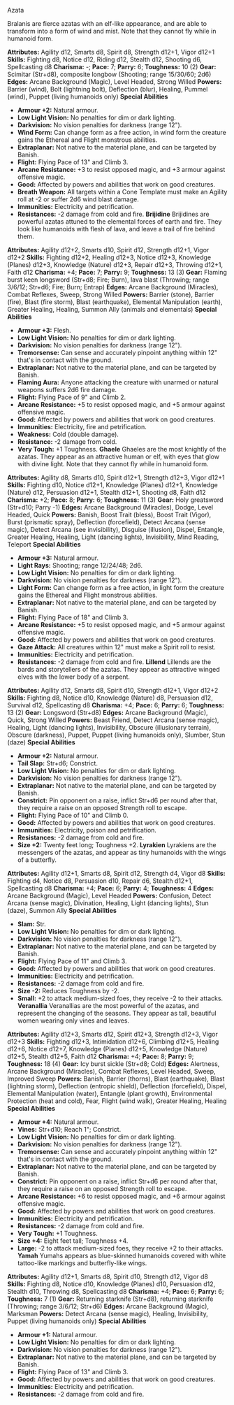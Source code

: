 Azata

Bralanis are fierce azatas with an elf-like appearance, and are able
to transform into a form of wind and mist. Note that they cannot fly
while in humanoid form.

**Attributes:** Agility d12, Smarts d8, Spirit d8, Strength d12+1, Vigor
d12+1
**Skills:** Fighting d8, Notice d12, Riding d12, Stealth d12, Shooting
d6, Spellcasting d8
**Charisma:** -; **Pace:** 7; **Parry:** 6; **Toughness:** 10 (2)
**Gear:** Scimitar (Str+d8), composite longbow (Shooting; range
15/30/60; 2d6)
**Edges:** Arcane Background (Magic), Level Headed, Strong Willed
**Powers:** Barrier (wind), Bolt (lightning bolt), Deflection (blur),
Healing, Pummel (wind), Puppet (living humanoids only)
**Special Abilities**
- **Armour +2:** Natural armour.
- **Low Light Vision:** No penalties for dim or dark lighting.
- **Darkvision:** No vision penalties for darkness (range 12").
- **Wind Form:** Can change form as a free action, in wind form the
creature gains the Ethereal and Flight monstrous abilities.
- **Extraplanar:** Not native to the material plane, and can be targeted
by Banish.
- **Flight:** Flying Pace of 13" and Climb 3.
- **Arcane Resistance:** +3 to resist opposed magic, and +3 armour
against offensive magic.
- **Good:** Affected by powers and abilities that work on good
creatures.
- **Breath Weapon:** All targets within a Cone Template must make an
Agility roll at -2 or suffer 2d6 wind blast damage.
- **Immunities:** Electricity and petrification.
- **Resistances:** -2 damage from cold and fire.
**Brijidine**
Brijidines are powerful azatas attuned to the elemental forces of
earth and fire. They look like humanoids with flesh of lava, and leave a
trail of fire behind them.

**Attributes:** Agility d12+2, Smarts d10, Spirit d12, Strength d12+1,
Vigor d12+2
**Skills:** Fighting d12+2, Healing d12+3, Notice d12+3, Knowledge
(Planes) d12+3, Knowledge (Nature) d12+3, Repair d12+3, Throwing d12+1,
Faith d12
**Charisma:** +4; **Pace:** 7; **Parry:** 9; **Toughness:** 13 (3)
**Gear:** Flaming burst keen longsword (Str+d8; Fire; Burn), lava blast
(Throwing; range 3/6/12; Str+d6; Fire; Burn; Entrap)
**Edges:** Arcane Background (Miracles), Combat Reflexes, Sweep, Strong
Willed
**Powers:** Barrier (stone), Barrier (fire), Blast (fire storm), Blast
(earthquake), Elemental Manipulation (earth), Greater Healing, Healing,
Summon Ally (animals and elementals)
**Special Abilities**
- **Armour +3:** Flesh.
- **Low Light Vision:** No penalties for dim or dark lighting.
- **Darkvision:** No vision penalties for darkness (range 12").
- **Tremorsense:** Can sense and accurately pinpoint anything within
12" that's in contact with the ground.
- **Extraplanar:** Not native to the material plane, and can be targeted
by Banish.
- **Flaming Aura:** Anyone attacking the creature with unarmed or
natural weapons suffers 2d6 fire damage.
- **Flight:** Flying Pace of 9" and Climb 2.
- **Arcane Resistance:** +5 to resist opposed magic, and +5 armour
against offensive magic.
- **Good:** Affected by powers and abilities that work on good
creatures.
- **Immunities:** Electricity, fire and petrification.
- **Weakness:** Cold (double damage).
- **Resistance:** -2 damage from cold.
- **Very Tough:** +1 Toughness.
**Ghaele**
Ghaeles are the most knightly of the azatas. They appear as an
attractive human or elf, with eyes that glow with divine light. Note
that they cannot fly while in humanoid form.

**Attributes:** Agility d8, Smarts d10, Spirit d12+1, Strength d12+3,
Vigor d12+1
**Skills:** Fighting d10, Notice d12+1, Knowledge (Planes) d12+1,
Knowledge (Nature) d12, Persuasion d12+1, Stealth d12+1, Shooting d8,
Faith d12
**Charisma:** +2; **Pace:** 8; **Parry:** 6; **Toughness:** 11 (3)
**Gear:** Holy greatsword (Str+d10; Parry -1)
**Edges:** Arcane Background (Miracles), Dodge, Level Headed, Quick
**Powers:** Banish, Boost Trait (bless), Boost Trait (Vigor), Burst
(prismatic spray), Deflection (forcefield), Detect Arcana (sense magic),
Detect Arcana (see invisibility), Disguise (illusion), Dispel, Entangle,
Greater Healing, Healing, Light (dancing lights), Invisibility, Mind
Reading, Teleport
**Special Abilities**
- **Armour +3:** Natural armour.
- **Light Rays:** Shooting; range 12/24/48; 2d6.
- **Low Light Vision:** No penalties for dim or dark lighting.
- **Darkvision:** No vision penalties for darkness (range 12").
- **Light Form:** Can change form as a free action, in light form the
creature gains the Ethereal and Flight monstrous abilities.
- **Extraplanar:** Not native to the material plane, and can be targeted
by Banish.
- **Flight:** Flying Pace of 18" and Climb 3.
- **Arcane Resistance:** +5 to resist opposed magic, and +5 armour
against offensive magic.
- **Good:** Affected by powers and abilities that work on good
creatures.
- **Gaze Attack:** All creatures within 12" must make a Spirit roll to
resist.
- **Immunities:** Electricity and petrification.
- **Resistances:** -2 damage from cold and fire.
**Lillend**
Lillends are the bards and storytellers of the azatas. They appear as
attractive winged elves with the lower body of a serpent.

**Attributes:** Agility d12, Smarts d8, Spirit d10, Strength d12+1,
Vigor d12+2
**Skills:** Fighting d8, Notice d10, Knowledge (Nature) d8, Persuasion
d12, Survival d12, Spellcasting d8
**Charisma:** +4; **Pace:** 6; **Parry:** 6; **Toughness:** 13 (2)
**Gear:** Longsword (Str+d8)
**Edges:** Arcane Background (Magic), Quick, Strong Willed
**Powers:** Beast Friend, Detect Arcana (sense magic), Healing, Light
(dancing lights), Invisibility, Obscure (illusionary terrain), Obscure
(darkness), Puppet, Puppet (living humanoids only), Slumber, Stun
(daze)
**Special Abilities**
- **Armour +2:** Natural armour.
- **Tail Slap:** Str+d6; Constrict.
- **Low Light Vision:** No penalties for dim or dark lighting.
- **Darkvision:** No vision penalties for darkness (range 12").
- **Extraplanar:** Not native to the material plane, and can be targeted
by Banish.
- **Constrict:** Pin opponent on a raise, inflict Str+d6 per round after
that, they require a raise on an opposed Strength roll to escape.
- **Flight:** Flying Pace of 10" and Climb 0.
- **Good:** Affected by powers and abilities that work on good
creatures.
- **Immunities:** Electricity, poison and petrification.
- **Resistances:** -2 damage from cold and fire.
- **Size +2:** Twenty feet long; Toughness +2.
**Lyrakien**
Lyrakiens are the messengers of the azatas, and appear as tiny
humanoids with the wings of a butterfly.

**Attributes:** Agility d12+1, Smarts d8, Spirit d12, Strength d4, Vigor
d8
**Skills:** Fighting d4, Notice d8, Persuasion d10, Repair d6, Stealth
d12+1, Spellcasting d8
**Charisma:** +4; **Pace:** 6; **Parry:** 4; **Toughness:** 4
**Edges:** Arcane Background (Magic), Level Headed
**Powers:** Confusion, Detect Arcana (sense magic), Divination, Healing,
Light (dancing lights), Stun (daze), Summon Ally
**Special Abilities**
- **Slam:** Str.
- **Low Light Vision:** No penalties for dim or dark lighting.
- **Darkvision:** No vision penalties for darkness (range 12").
- **Extraplanar:** Not native to the material plane, and can be targeted
by Banish.
- **Flight:** Flying Pace of 11" and Climb 3.
- **Good:** Affected by powers and abilities that work on good
creatures.
- **Immunities:** Electricity and petrification.
- **Resistances:** -2 damage from cold and fire.
- **Size -2:** Reduces Toughness by -2.
- **Small:** +2 to attack medium-sized foes, they receive -2 to their
attacks.
**Veranallia**
Veranallias are the most powerful of the azatas, and represent the
changing of the seasons. They appear as tall, beautiful women wearing
only vines and leaves.

**Attributes:** Agility d12+3, Smarts d12, Spirit d12+3, Strength d12+3,
Vigor d12+3
**Skills:** Fighting d12+3, Intimidation d12+6, Climbing d12+5, Healing
d12+6, Notice d12+7, Knowledge (Planes) d12+5, Knowledge (Nature) d12+5,
Stealth d12+5, Faith d12
**Charisma:** +4; **Pace:** 8; **Parry:** 9; **Toughness:** 18 (4)
**Gear:** Icy burst sickle (Str+d8; Cold)
**Edges:** Alertness, Arcane Background (Miracles), Combat Reflexes,
Level Headed, Sweep, Improved Sweep
**Powers:** Banish, Barrier (thorns), Blast (earthquake), Blast
(lightning storm), Deflection (entropic shield), Deflection
(forcefield), Dispel, Elemental Manipulation (water), Entangle (plant
growth), Environmental Protection (heat and cold), Fear, Flight (wind
walk), Greater Healing, Healing
**Special Abilities**
- **Armour +4:** Natural armour.
- **Vines:** Str+d10; Reach 1"; Constrict.
- **Low Light Vision:** No penalties for dim or dark lighting.
- **Darkvision:** No vision penalties for darkness (range 12").
- **Tremorsense:** Can sense and accurately pinpoint anything within
12" that's in contact with the ground.
- **Extraplanar:** Not native to the material plane, and can be targeted
by Banish.
- **Constrict:** Pin opponent on a raise, inflict Str+d6 per round after
that, they require a raise on an opposed Strength roll to escape.
- **Arcane Resistance:** +6 to resist opposed magic, and +6 armour
against offensive magic.
- **Good:** Affected by powers and abilities that work on good
creatures.
- **Immunities:** Electricity and petrification.
- **Resistances:** -2 damage from cold and fire.
- **Very Tough:** +1 Toughness.
- **Size +4:** Eight feet tall; Toughness +4.
- **Large:** -2 to attack medium-sized foes, they receive +2 to their
attacks.
**Yamah**
Yumahs appears as blue-skinned humanoids covered with white
tattoo-like markings and butterfly-like wings.

**Attributes:** Agility d12+1, Smarts d8, Spirit d10, Strength d12,
Vigor d8
**Skills:** Fighting d8, Notice d10, Knowledge (Planes) d10, Persuasion
d12, Stealth d10, Throwing d8, Spellcasting d8
**Charisma:** +4; **Pace:** 6; **Parry:** 6; **Toughness:** 7 (1)
**Gear:** Returning starknife (Str+d8), returning starknife (Throwing;
range 3/6/12; Str+d6)
**Edges:** Arcane Background (Magic), Marksman
**Powers:** Detect Arcana (sense magic), Healing, Invisibility, Puppet
(living humanoids only)
**Special Abilities**
- **Armour +1:** Natural armour.
- **Low Light Vision:** No penalties for dim or dark lighting.
- **Darkvision:** No vision penalties for darkness (range 12").
- **Extraplanar:** Not native to the material plane, and can be targeted
by Banish.
- **Flight:** Flying Pace of 13" and Climb 3.
- **Good:** Affected by powers and abilities that work on good
creatures.
- **Immunities:** Electricity and petrification.
- **Resistances:** -2 damage from cold and fire.

